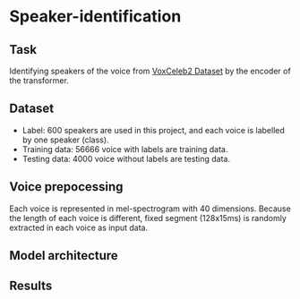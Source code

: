 # Speaker-identification

## Task
Identifying speakers of the voice from [VoxCeleb2 Dataset](https://www.robots.ox.ac.uk/~vgg/data/voxceleb/vox2.html) by the encoder of the transformer.

## Dataset
- Label: 600 speakers are used in this project, and each voice is labelled by one speaker (class).
- Training data: 56666 voice with labels are training data.
- Testing data: 4000 voice without labels are testing data.

## Voice prepocessing
Each voice is represented in mel-spectrogram with 40 dimensions. Because the length of each voice is different, fixed segment (128x15ms) is randomly extracted in each voice as input data.

## Model architecture

## Results

## 

